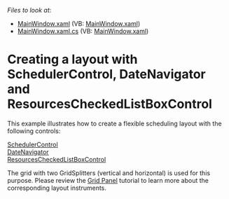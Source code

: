 <!-- default file list -->
*Files to look at*:

* [MainWindow.xaml](./CS/MainWindow.xaml) (VB: [MainWindow.xaml](./VB/MainWindow.xaml))
* [MainWindow.xaml.cs](./CS/MainWindow.xaml.cs) (VB: [MainWindow.xaml](./VB/MainWindow.xaml))
<!-- default file list end -->
# Creating a layout with SchedulerControl, DateNavigator and ResourcesCheckedListBoxControl


<p>This example illustrates how to create a  flexible scheduling layout with the following controls:</p><p><a href="http://documentation.devexpress.com/#WPF/clsDevExpressXpfSchedulerSchedulerControltopic"><u>SchedulerControl</u></a><br />
<a href="http://documentation.devexpress.com/#WPF/CustomDocument9897"><u>DateNavigator</u></a><br />
<a href="http://documentation.devexpress.com/#WPF/clsDevExpressXpfSchedulerUIResourcesCheckedListBoxControltopic"><u>ResourcesCheckedListBoxControl</u></a></p><p>The grid with two GridSplitters (vertical and horizontal) is used for this purpose. Please review the <a href="http://www.wpftutorial.net/GridLayout.html"><u>Grid Panel</u></a> tutorial to learn more about the corresponding layout instruments.</p>

<br/>


